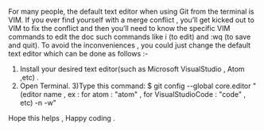 For many people, the default text editor when using Git from the terminal is VIM. If you ever find yourself with a merge conflict ,
you’ll get kicked out to VIM to fix the conflict and then you’ll need to know the specific VIM commands to edit the doc such commands like i (to edit) 
and :wq (to save and quit). To avoid the inconveniences , you could just change the default text editor which can be done as follows :-

1) Install your desired text editor(such as Microsoft VisualStudio , Atom ,etc) . 
2) Open Terminal.
3)Type this command: $ git config --global core.editor "(editor name , ex : for atom : "atom" , for VisualStudioCode : "code" , etc)  -n -w"


Hope this helps , Happy coding .
